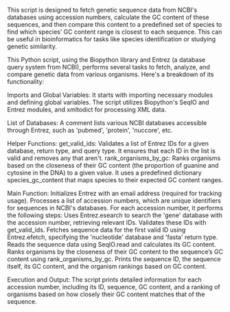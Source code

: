 This script is designed to fetch genetic sequence data from NCBI's databases using accession numbers, calculate the GC content of these sequences, and then compare this content to a predefined set of species to find which species’ GC content range is closest to each sequence. This can be useful in bioinformatics for tasks like species identification or studying genetic similarity.

This Python script, using the Biopython library and Entrez (a database query system from NCBI), performs several tasks to fetch, analyze, and compare genetic data from various organisms. Here's a breakdown of its functionality:

Imports and Global Variables: It starts with importing necessary modules and defining global variables. The script utilizes Biopython's SeqIO and Entrez modules, and xmltodict for processing XML data.

List of Databases: A comment lists various NCBI databases accessible through Entrez, such as 'pubmed', 'protein', 'nuccore', etc.

Helper Functions:
get_valid_ids: Validates a list of Entrez IDs for a given database, return type, and query type. It ensures that each ID in the list is valid and removes any that aren't.
rank_organisms_by_gc: Ranks organisms based on the closeness of their GC content (the proportion of guanine and cytosine in the DNA) to a given value. It uses a predefined dictionary species_gc_content that maps species to their expected GC content ranges.

Main Function:
Initializes Entrez with an email address (required for tracking usage).
Processes a list of accession numbers, which are unique identifiers for sequences in NCBI's databases.
For each accession number, it performs the following steps:
Uses Entrez.esearch to search the 'gene' database with the accession number, retrieving relevant IDs.
Validates these IDs with get_valid_ids.
Fetches sequence data for the first valid ID using Entrez.efetch, specifying the 'nucleotide' database and 'fasta' return type.
Reads the sequence data using SeqIO.read and calculates its GC content.
Ranks organisms by the closeness of their GC content to the sequence’s GC content using rank_organisms_by_gc.
Prints the sequence ID, the sequence itself, its GC content, and the organism rankings based on GC content.

Execution and Output:
The script prints detailed information for each accession number, including its ID, sequence, GC content, and a ranking of organisms based on how closely their GC content matches that of the sequence.
